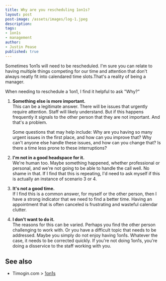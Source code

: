 ```yaml
---
title: Why are you rescheduling 1on1s?
layout: post
post-image: /assets/images/log-1.jpeg
description:
tags:
- 1on1s
- management
author:
- Justin Pease
published: true
---
```


Sometimes 1on1s will need to be rescheduled. I'm sure you can relate to having
multiple things competing for our time and attention that don't always neatly
fit into calendared time slots.That's a reality of being a manager.

When needing to reschedule a 1on1, I find it helpful to ask "Why?"

1. **Something else is more important.**  
This can be a legitimate answer. There will be issues that urgently require
attention. Staff will likely understand. But if this happens frequently it
signals to the other person that they are not important. And that's a problem.

    Some questions that may help include: Why are you having so many urgent
issues in the first place, and how can you improve that? Why can't anyone else
handle these issues, and how can you change that? Is there a time less prone to
these interruptions?

2. **I'm not in a good headspace for it.**  
We're human too. Maybe something happened, whether professional or personal,
and we're not going to be able to handle the call well. No shame in that. If
I find that this is repeating, I'd need to ask myself if this is actually an
instance of scenario 3 or 4.

3. **It's not a good time.**  
If I find this is a common answer, for myself or the other person, then I have
a strong indicator that we need to find a better time. Having an appointment
that is often canceled is frustrating and wasteful calendar clutter.

4. **I don't want to do it.**  
The reasons for this can be varied. Perhaps you find the other person
challenging to work with. Or you have a difficult topic that needs to be
addressed. Maybe you simply do not enjoy having 1on1s. Whatever the case, it
needs to be corrected quickly. If you're not doing 1on1s, you're doing a
disservice to the staff working with you.

## See also
* Timogin.com > [1on1s](/manual/performance/1on1s)